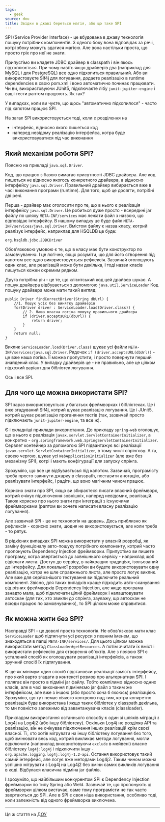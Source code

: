 ```yaml
---
tags:
  - geek
source: dou
title: Звідки в джаві береться магія, або що таке SPI 
---
```

SPI (Service Provider Interface) - це вбудована в джаву технологія пошуку потрібних компонентів.
З одного боку вона відповідає за речі, котрі збоку можуть здатися магією.
Але вона настільки проста, що просто гріх про неї не знати.

Припустімо ви кладете JDBC драйвер в classpath і він якось підхоплюється.
При чому навіть якщо драйверів два (наприклад для MySQL і для PostgreSQL) все одно підхопиться правильний.
Або ви використовуєте Slf4j для логування, додаєте реалізацію в runtime dependencies в свою pom.xml і воно автоматично починає працювати.
Чи ви, використовуючи JUnit5, підключаєте лібу `junit-jupiter-engine` і ваші тести раптом працюють.
Як так?

У випадках, коли ви чуєте, що щось "автоматично підхопилося" - часто під капотом працює SPI.

На загал SPI використовується тоді, коли є розділення на

 - інтерфейс, відносно якого пишеться код
 - наперед невідому реалізацію інтерфейса, котра буде використовуватися під час виконання

## Який механізм роботи SPI? 

Поясню на прикладі `java.sql.Driver`.

Код, що працює з базою вимагає присутності JDBC драйвера.
Але код пишеться не відносно якогось конкретного драйвера, а відносно інтерфейсу `java.sql.Driver`.
Правильний драйвер вибирається вже в часі виконання програми (runtime).
Для того, щоб це досягти, потрібні дві речі.

Перша - драйвер має оголосити про те, що в нього є реалізація інтерфейсу `java.sql.Driver`.
Це робиться дуже просто - всередині jar файлу по шляху `META-INF/services` має лежати файл з назвою, що відповідає інтерфейсу.
В нашому випадку це буде файл `META-INF/services/java.sql.Driver`.
Вмістом файлу є назва класу, котрий реалізує інтерфейс, наприклад для HSQLDB це буде:

    org.hsqldb.jdbc.JDBCDriver

Обов'язковою умовою є те, що в класу має бути конструктор по замовчуванню.
І це логічно, якщо розуміти, що для його створення під капотом все одно використовується рефлексія.
Зазвичай оголошують один клас, але реалізацій може бути декілька, і тоді назви класів пишуться кожен окремим рядком.

Друга потрібна річ - це те, що клієнтський код цей драйвер шукає.
А пошук драйвера відбувається з допомогою `java.util.ServiceLoader`
Код пошуку драйвера може мати такий вигляд:

    public Driver findCorrectDriver(String dbUrl) {
        //1. Пошук усіх без винятку драйверів
        for(Driver driver : ServiceLoader.load(Driver.class)) {
            // 2. Наша власна логіка пошуку правильного драйвера
            if (driver.acceptsURL(dbUrl)) { 
                return driver;
            }
        }
        return null;
    }

Виклик `ServiceLoader.load(Driver.class)` шукає усі файли `META-INF/services/java.sql.Driver`.
Рядочок `if (driver.acceptsURL(dbUrl))` - це вже наша логіка. 
Її можна пропустити, і просто повернути перший знайдений клас.
У випадку драйверів це - не правильно, але це цілком підхожий варіант для бібліотек логування.

Ось і все SPI.

## Для чого ще можна використати SPI?

SPI зараз використовується у багатьох фреймворках і бібліотеках.
Це і вже згадуваний Slf4j, котрий шукає реалізацію логування.
Це і JUnit5, котрий шукає реалізацію проганяння тестів (так, зазвичай просто підключають `junit-jupiter-engine`, та все ж).

Є і складніші приклади використання.
До прикладу `spring-web` оголошує, що в нього є реалізація `javax.servlet.ServletContainerInitializer`, 
а конкретно - `org.springframework.web.SpringServletContainerInitializer`.
Сервлет контейнер за допомогою SPI підвантажує всі реалізації `javax.servlet.ServletContainerInitializer`, в тому числі спрінгову.
А та, своєю чергою, шукає усі `WebApplicationInitializer` (але вже без механізму SPI), котрі і мають конфігурації для запуску спрінга.

Зрозуміло, що все це відбуваєтьсья під капотом.
Зазвичай, програмісту треба просто закинути джарку в classpath, поставити анотацію, або реалізувати інтерфейс,
і радіти, що воно магічним чином працює.

Корисно знати про SPI, якщо ви збираєтеся писати власний фреймворк, котрий очікує підключення зовнішніх, наперед невідомих, реалізацій.
Також корисно про нього знати при інтеграції з існуючими фреймворками (раптом ви хочете написати власну реалізацію логування).

Але зазвичай SPI - це не технологія на щодень.
Десь приблизно як рефлексія - корисно знати, щодня не використовується, але коли треба - то рятує.

В рідкісних випадках SPI можна використати у власній розробці, як заміну функціоналу авто-пошуку потрібного компоненту, 
котрий часто пропонують Dependency Injection фреймворки.
Припустімо ви пишете програму, котра звертається до зовнішнього сервісу - наприклад щоб відіслати листа.
Доступ до сервісу, в найкращих традиціях, ізольований до інтерфейсу.
Для локальної розробки ви будете використовувати одну реалізацію, котра не шле справжнього листа, але просто логує виклик.
Але вже для серйознішого тестування ви підключите реальний компонент.
Звісно, для таких випадків краще підходить авто-сканування від різних фреймворків Dependency Injection,
але якщо програма занадто мала, щоб підключати цілий фреймворк і налаштовувати автоскан 
(для тих, хто звикли до спрінга, зауважу, що автоскан не всюди працює по замовчуванню), то SPI цілком може справитися.

## Як можна жити без SPI?

Насправді SPI - це доволі проста технологія.
Не обов'язково мати клас `ServiceLoader` щоб підтягнути усі ресурси з певним іменем, що знаходяться в папці `META-INF/services/`.
Для цього цілком можна використати метод `ClassLoader#getResources`.
А потім зчитати їх вміст і використати рефлексію для створення об'єктів.
Але з появою SPI є усталений спосіб як оголошувати реалізації інтерфейсів, а також зручний спосіб їх підтягування.

Є ще як мінімум один спосіб підстановки реалізації замість інтерфейсу, про який варто згадати в контексті розмов про альтернативи SPI.
І полягає він просто в підміні jar файлу.
Тобто компілимо відносно одних класів, але в часі виконання підміняємо jar файл з таким же інтерфейсом, 
але вже з іншою (або просто хоча б якоюсь) реалізацією.
Зрозуміло, що тут немає ніякого контролю над тим, котра конкретно реалізація буде використана і якщо таких бібліотек у classpath декілька,
то ми повністю залежимо від завантажувача класів (classloader).

Прикладом використання останнього способу є один зі шляхів міграції з Log4j на Log4j2 (або іншу бібліотеку).
Оскільки Log4j не розділяв API та реалізацію, він не очікував підключення інших реалізацій крім своєї власної.
Ті, хто хотів мігрувати на іншу бібліотеку логування без того, щоб змінювати весь код, котрий викликає методи логування,
могли відключити (наприклад використовуючи `exclude` в мейвені) власне бібліотеку `log4j:log4j` і підключити іншу - `org.apache.logging.log4j:log4j-1.2-api`.
Остання використовує такий самий інтерфейс, але логує вже методами Log4j2.
Таким чином можна успішно мігрувати з Log4j на Log4j2 без зміни самих викликів логування в коді.
Відбулася класична підміна jar файлів.

І зрозуміло, що найбільшим конкурентом SPI є Dependency Injection фреймворки по типу Spring або Weld.
Зазвичай те, що пропонують ці фреймворки цілком вистачає, саме тому програмісти не так часто звертаються до SPI.
Але в SPI є своя ніша використання, особливо тоді, коли залежність від одного фреймворка виключена.

---

Ця ж стаття на [ДОУ](https://dou.ua/forums/topic/43426/)